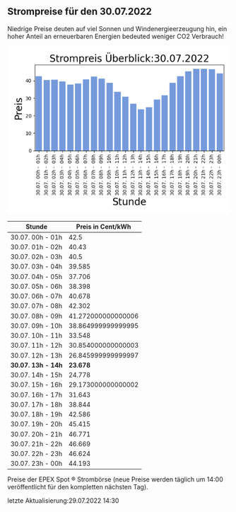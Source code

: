 
## Strompreise für den 30.07.2022

Niedrige Preise deuten auf viel Sonnen und Windenergieerzeugung hin, ein hoher Anteil an erneuerbaren Energien bedeuted weniger CO2 Verbrauch!

![Strompreis übersicht](imgs/strompreis_uebersicht.png)

| Stunde | Preis in Cent/kWh |
|---|---|
| 30.07. 00h -  01h | 42.5 | 
| 30.07. 01h -  02h | 40.43 | 
| 30.07. 02h -  03h | 40.5 | 
| 30.07. 03h -  04h | 39.585 | 
| 30.07. 04h -  05h | 37.706 | 
| 30.07. 05h -  06h | 38.398 | 
| 30.07. 06h -  07h | 40.678 | 
| 30.07. 07h -  08h | 42.302 | 
| 30.07. 08h -  09h | 41.272000000000006 | 
| 30.07. 09h -  10h | 38.864999999999995 | 
| 30.07. 10h -  11h | 33.548 | 
| 30.07. 11h -  12h | 30.854000000000003 | 
| 30.07. 12h -  13h | 26.845999999999997 | 
| **30.07. 13h -  14h** | **23.678** | 
| 30.07. 14h -  15h | 24.778 | 
| 30.07. 15h -  16h | 29.173000000000002 | 
| 30.07. 16h -  17h | 31.643 | 
| 30.07. 17h -  18h | 38.844 | 
| 30.07. 18h -  19h | 42.586 | 
| 30.07. 19h -  20h | 45.415 | 
| 30.07. 20h -  21h | 46.771 | 
| 30.07. 21h -  22h | 46.669 | 
| 30.07. 22h -  23h | 46.624 | 
| 30.07. 23h -  00h | 44.193 | 

Preise der EPEX Spot ® Strombörse (neue Preise werden täglich um 14:00 veröffentlicht für den kompletten nächsten Tag).

letzte Aktualisierung:29.07.2022 14:30